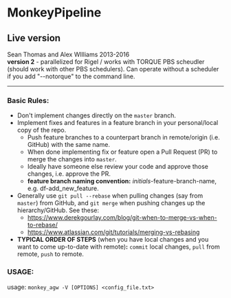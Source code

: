# MonkeyPipeline

## Live version  
Sean Thomas and Alex WIlliams 2013-2016  
**version 2** - parallelized for Rigel / works with TORQUE PBS scheudler (should work with other PBS schedulers). Can operate without a scheduler if you add "--notorque" to the command line.

----------

### Basic Rules:

- Don't implement changes directly on the `master` branch.
- Implement fixes and features in a feature branch in your personal/local copy of the repo.
    - Push feature branches to a counterpart branch in remote/origin (i.e. GitHub) with the same name.
    - When done implementing fix or feature open a Pull Request (PR) to merge the changes into `master`.
    - Ideally have someone else review your code and approve those changes, i.e. approve the PR.
    - **feature branch naming convention:** *initials*-feature-branch-name, e.g. df-add_new_feature.
- Generally use `git pull --rebase` when pulling changes (say from `master`) from GitHub, and `git merge` when pushing changes up the hierarchy/GitHub. See these:  
    - https://www.derekgourlay.com/blog/git-when-to-merge-vs-when-to-rebase/  
    - https://www.atlassian.com/git/tutorials/merging-vs-rebasing
- **TYPICAL ORDER OF STEPS** (when you have local changes and you want to come up-to-date with remote)**:** `commit` local changes, `pull` from remote, `push` to remote.

### USAGE:
usage: `monkey_agw -V [OPTIONS] <config_file.txt>`
